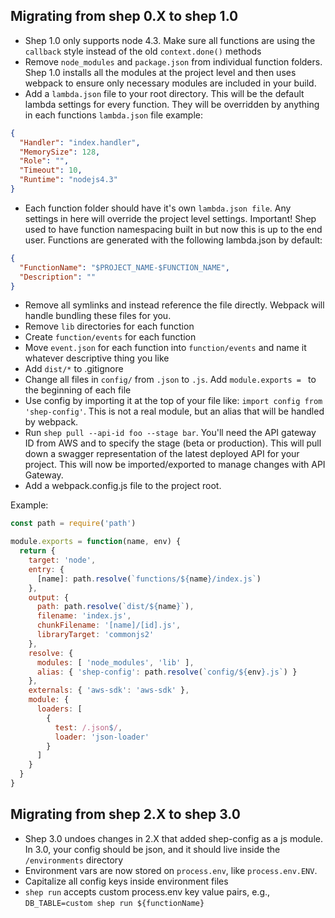 ## Migrating from shep 0.X to shep 1.0

- Shep 1.0 only supports node 4.3. Make sure all functions are using the `callback` style instead of the old `context.done()` methods
- Remove `node_modules` and `package.json` from individual function folders. Shep 1.0 installs all the modules at the project level and then uses webpack to ensure only necessary modules are included in your build.
- Add a `lambda.json` file to your root directory. This will be the default lambda settings for every function. They will be overridden by anything in each functions `lambda.json` file
example:

```json
{
  "Handler": "index.handler",
  "MemorySize": 128,
  "Role": "",
  "Timeout": 10,
  "Runtime": "nodejs4.3"
}
```



- Each function folder should have it's own `lambda.json file`. Any settings in here will override the project level settings. Important! Shep used to have function namespacing built in but now this is up to the end user. Functions are generated with the following lambda.json by default:

```json
{
  "FunctionName": "$PROJECT_NAME-$FUNCTION_NAME",
  "Description": ""
}
```


- Remove all symlinks and instead reference the file directly. Webpack will handle bundling these files for you.
- Remove `lib` directories for each function
- Create `function/events` for each function
- Move `event.json` for each function into `function/events` and name it whatever descriptive thing you like
- Add `dist/*` to .gitignore
- Change all files in `config/` from `.json` to `.js`. Add `module.exports = ` to the beginning of each file
- Use config by importing it at the top of your file like: `import config from 'shep-config'`. This is not a real module, but an alias that will be handled by webpack.
- Run `shep pull --api-id foo --stage bar`. You'll need the API gateway ID from AWS and to specify the stage (beta or production). This will pull down a swagger representation of the latest deployed API for your project. This will now be imported/exported to manage changes with API Gateway.
- Add a webpack.config.js file to the project root.

Example:
``` js
const path = require('path')

module.exports = function(name, env) {
  return {
    target: 'node',
    entry: {
      [name]: path.resolve(`functions/${name}/index.js`)
    },
    output: {
      path: path.resolve(`dist/${name}`),
      filename: 'index.js',
      chunkFilename: '[name]/[id].js',
      libraryTarget: 'commonjs2'
    },
    resolve: {
      modules: [ 'node_modules', 'lib' ],
      alias: { 'shep-config': path.resolve(`config/${env}.js`) }
    },
    externals: { 'aws-sdk': 'aws-sdk' },
    module: {
      loaders: [
        {
          test: /.json$/,
          loader: 'json-loader'
        }
      ]
    }
  }
}
```

## Migrating from shep 2.X to shep 3.0

- Shep 3.0 undoes changes in 2.X that added shep-config as a js module. In 3.0, your config should be
json, and it should live inside the `/environments` directory
- Environment vars are now stored on `process.env`, like `process.env.ENV`. 
- Capitalize all config keys inside environment files
- `shep run` accepts custom process.env key value pairs, e.g., `DB_TABLE=custom shep run ${functionName}`
